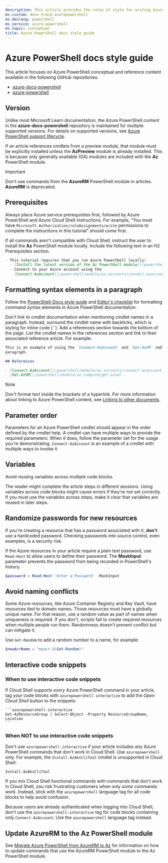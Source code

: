 ```yaml
---
description: This article provides the rules of style for writing Azure PowerShell documentation.
ms.custom: devx-track-azurepowershell
ms.devlang: powershell
ms.service: azure-powershell
ms.topic: conceptual
title: Azure PowerShell docs style guide
---
```


# Azure PowerShell docs style guide

This article focuses on Azure PowerShell conceptual and reference content available in the following
GitHub repositories:

- [azure-docs-powershell][azps-docs-repo]
- [azure-powershell][azps-source-repo]

## Version

Unlike most Microsoft Learn documentation, the Azure PowerShell content in the
**azure-docs-powershell** repository is maintained for multiple supported versions. For details on
supported versions, see [Azure PowerShell support lifecycle][support-lifecycle].

If an article references cmdlets from a preview module, that module must be explicitly installed
unless the **AzPreview** module is already installed. This is because only generally available (GA)
modules are included with the **Az** PowerShell module.

> [!IMPORTANT]
> Don't use commands from the **AzureRM** PowerShell module in articles. **AzureRM** is deprecated.

## Prerequisites

Always place Azure service prerequisites first, followed by Azure PowerShell and Azure Cloud Shell
instructions. For example, "You must have `Microsoft.Authorization/roleAssignments/write`
permissions to complete the instructions in this tutorial" should come first.

If all commands aren't compatible with Cloud Shell, instruct the user to install the **Az**
PowerShell module locally. Include the following text in an H2 Prerequisites section.

```markdown
- This tutorial requires that you run Azure PowerShell locally:
  - [Install the latest version of the Az PowerShell module](/powershell/azure/install-azure-powershell).
  - Connect to your Azure account using the
    [Connect-AzAccount](/powershell/module/az.accounts/connect-azaccount) cmdlet.
```

## Formatting syntax elements in a paragraph

Follow the [PowerShell-Docs style guide](/powershell/scripting/community/contributing/powershell-style-guide)
and [Editor's checklist](/powershell/scripting/community/contributing/editorial-checklist)
for formatting command syntax elements in Azure PowerShell documentation.

Don't link to cmdlet documentation when mentioning cmdlet names in a paragraph. Instead, surround
the cmdlet name with backticks, which is styling for inline code (``). Add a references section
towards the bottom of the page. List the cmdlet names in the references section and link to their
associated reference article. For example:

```markdown
This is an example of using the `Connect-AzAccount` and `Get-AzVM` cmdlets within a
paragraph.

## References

- [Connect-AzAccount](/powershell/module/az.accounts/connect-azaccount)
- [Get-AzVM](/powershell/module/az.compute/get-azvm)
```

> [!NOTE]
> Don't format text inside the brackets of a hyperlink. For more information about linking to
> Azure PowerShell content, see
> [Linking to other documents](/powershell/scripting/community/contributing/editorial-checklist#linking-to-other-documents).

## Parameter order

Parameters for an Azure PowerShell cmdlet should appear in the order defined by the cmdlet help. A
cmdlet can have multiple ways to provide the required parameters. When it does, follow the parameter
set for the usage you're demonstrating. `Connect-AzAccount` is an example of a cmdlet with multiple
ways to invoke it.

## Variables

Avoid reusing variables across multiple code blocks.

The reader might complete the article steps in different sessions. Using variables across code
blocks might cause errors if they're not set correctly. If you must use the variables across steps,
make it clear that variables are reused in later steps.

## Randomize passwords for new resources

If you're creating a resource that has a password associated with it, **don't** use a hardcoded
password. Checking passwords into source control, even examples, is a security risk.

If the Azure resources in your article require a plain text password, use `Read-Host` to allow users
to define their password. The **MaskInput** parameter prevents the password from being recorded in
PowerShell's history.

```powershell
$password = Read-Host 'Enter a Password' -MaskInput
```

## Avoid naming conflicts

Some Azure resources, like Azure Container Registry and Key Vault, have resources tied to domain
names. Those resources must have a globally unique name. For that reason, use a random value as part
of names when uniqueness is required. If you don't, scripts fail to create required resources when
multiple people run them. Randomness doesn't prevent conflict but can mitigate it.

Use `Get-Random` to add a random number to a name, for example:

```powershell
$newAcrName = "myacr-$(Get-Random)"
```

## Interactive code snippets

### When to use interactive code snippets

If Cloud Shell supports _every_ Azure PowerShell command in your article, tag your code blocks with
`azurepowershell-interactive` to add the _Open Cloud Shell_ button to the snippets:

````
```azurepowershell-interactive
Get-AzResourceGroup | Select-Object -Property ResourceGroupName, Location
```
````

### When NOT to use interactive code snippets

Don't use `azurepowershell-interactive` if your article includes _any_ Azure PowerShell commands
that don't work in Cloud Shell. Use `azurepowershell` only. For example, the `Install-AzAksCliTool`
cmdlet is unsupported in Cloud Shell:

```azurepowershell
Install-AzAksCliTool
```

If you mix Cloud Shell functional commands with commands that don't work in Cloud Shell, you risk
frustrating customers when only _some_ commands work. Instead, stick with the `azurepowershell`
language tag for all code blocks to help avoid confusion.

Because users are already authenticated when logging into Cloud Shell, don't use the
`azurepowershell-interactive` tag for code blocks containing only `Connect-AzAccount`. Use the
`azurepowershell` language tag instead.

## Update AzureRM to the Az PowerShell module

See [Migrate Azure PowerShell from AzureRM to Az](migrate-from-azurerm-to-az.md) for information on
how to update commands that use the AzureRM PowerShell module to the Az PowerShell module.

<!-- link references -->

[azps-docs-repo]: https://github.com/MicrosoftDocs/azure-docs-powershell
[azps-source-repo]: https://github.com/Azure/azure-powershell
[support-lifecycle]: azureps-support-lifecycle.md
